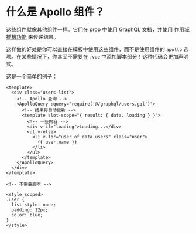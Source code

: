 # 什么是 Apollo 组件？

这些组件就像其他组件一样。它们在 prop 中使用 GraphQL 文档，并使用 [作用域插槽功能](https://vuejs.org/v2/guide/components-slots.html#Scoped-Slots) 来传递结果。

这样做的好处是你可以直接在模板中使用这些组件，而不是使用组件的 `apollo` 选项。在某些情况下，你甚至不需要在 `.vue` 中添加脚本部分！这种代码会更加声明式。

这是一个简单的例子：

```vue
<template>
  <div class="users-list">
    <!-- Apollo 查询 -->
    <ApolloQuery :query="require('@/graphql/users.gql')">
      <!-- 结果将自动更新 -->
      <template slot-scope="{ result: { data, loading } }">
        <!-- 一些内容 -->
        <div v-if="loading">Loading...</div>
        <ul v-else>
          <li v-for="user of data.users" class="user">
            {{ user.name }}
          </li>
        </ul>
      </template>
    </ApolloQuery>
  </div>
</template>

<!-- 不需要脚本 -->

<style scoped>
.user {
  list-style: none;
  padding: 12px;
  color: blue;
}
</style>
```
